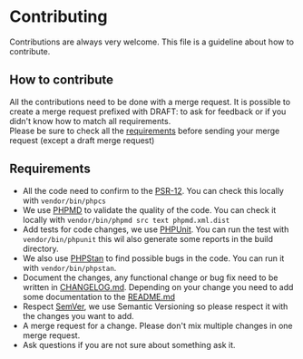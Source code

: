 # Contributing
Contributions are always very welcome. This file is a guideline about how to contribute.

## How to contribute
All the contributions need to be done with a merge request. It is possible to create a merge request prefixed with DRAFT: to ask for feedback or if you didn't know how to match all requirements.  
Please be sure to check all the [requirements](#requirements) before sending your merge request (except a draft merge request)

## Requirements
* All the code need to confirm to the [PSR-12](https://www.php-fig.org/psr/psr-12/). You can check this locally with `vendor/bin/phpcs`
* We use [PHPMD](https://phpmd.org) to validate the quality of the code. You can check it locally with `vendor/bin/phpmd src text phpmd.xml.dist`
* Add tests for code changes, we use [PHPUnit](https://phpunit.de/). You can run the test with `vendor/bin/phpunit` this wil also generate some reports in the build directory.
* We also use [PHPStan](https://phpstan.org/) to find possible bugs in the code. You can run it with `vendor/bin/phpstan`.
* Document the changes, any functional change or bug fix need to be written in [CHANGELOG.md](CHANGELOG.md). Depending on your change you need to add some documentation to the [README.md](README.md)
* Respect [SemVer](http://semver.org/), we use Semantic Versioning so please respect it with the changes you want to add.
* A merge request for a change. Please don't mix multiple changes in one merge request.
* Ask questions if you are not sure about something ask it. 

